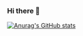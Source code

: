 ### Hi there 👋

[![Anurag's GitHub stats](https://github-readme-stats.vercel.app/api?username=olliveer)](https://github.com/anuraghazra/github-readme-stats)

<!--
**Olliveer/olliveer** is a ✨ _special_ ✨ repository because its `README.md` (this file) appears on your GitHub profile.

Here are some ideas to get you started:

- 🔭 I’m currently working on ...
- 🌱 I’m currently learning ...
- 👯 I’m looking to collaborate on ...
- 🤔 I’m looking for help with ...
- 💬 Ask me about ...
- 📫 How to reach me: ...
- 😄 Pronouns: ...
- ⚡ Fun fact: ...
-->
